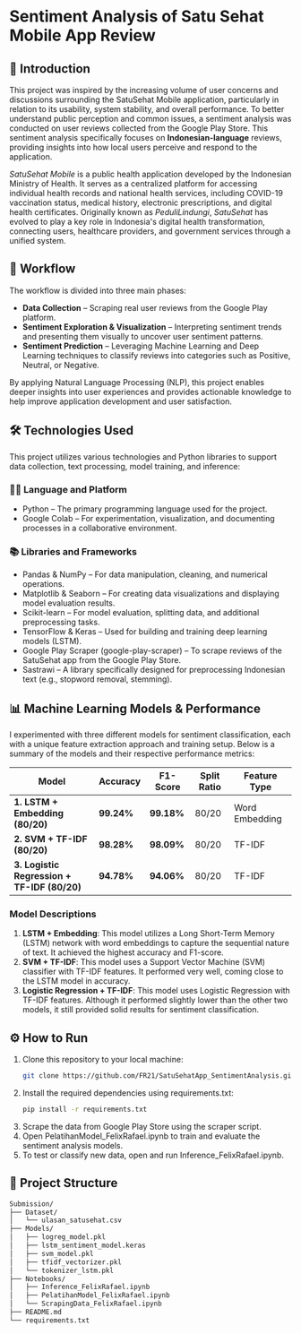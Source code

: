 # Sentiment Analysis of Satu Sehat Mobile App Review

## 📖 **Introduction**  
This project was inspired by the increasing volume of user concerns and discussions surrounding the SatuSehat Mobile application, particularly in relation to its usability, system stability, and overall performance. To better understand public perception and common issues, a sentiment analysis was conducted on user reviews collected from the Google Play Store. This sentiment analysis specifically focuses on **Indonesian-language** reviews, providing insights into how local users perceive and respond to the application.

*SatuSehat Mobile* is a public health application developed by the Indonesian Ministry of Health. It serves as a centralized platform for accessing individual health records and national health services, including COVID-19 vaccination status, medical history, electronic prescriptions, and digital health certificates. Originally known as *PeduliLindungi*, *SatuSehat* has evolved to play a key role in Indonesia's digital health transformation, connecting users, healthcare providers, and government services through a unified system.

## 🎯 **Workflow**  
The workflow is divided into three main phases:

- **Data Collection** – Scraping real user reviews from the Google Play platform.
- **Sentiment Exploration & Visualization** – Interpreting sentiment trends and presenting them visually to uncover user sentiment patterns.
- **Sentiment Prediction** – Leveraging Machine Learning and Deep Learning techniques to classify reviews into categories such as Positive, Neutral, or Negative.

By applying Natural Language Processing (NLP), this project enables deeper insights into user experiences and provides actionable knowledge to help improve application development and user satisfaction.

## 🛠️ **Technologies Used**
This project utilizes various technologies and Python libraries to support data collection, text processing, model training, and inference:

### 🧑‍💻 Language and Platform
- Python – The primary programming language used for the project.
- Google Colab – For experimentation, visualization, and documenting processes in a collaborative environment.
### 📚 Libraries and Frameworks
- Pandas & NumPy – For data manipulation, cleaning, and numerical operations.
- Matplotlib & Seaborn –  For creating data visualizations and displaying model evaluation results.
- Scikit-learn – For model evaluation, splitting data, and additional preprocessing tasks.
- TensorFlow & Keras – Used for building and training deep learning models (LSTM).
- Google Play Scraper (google-play-scraper) – To scrape reviews of the SatuSehat app from the Google Play Store.
- Sastrawi – A library specifically designed for preprocessing Indonesian text (e.g., stopword removal, stemming).

## 📊 Machine Learning Models & Performance
I experimented with three different models for sentiment classification, each with a unique feature extraction approach and training setup. Below is a summary of the models and their respective performance metrics:

| Model                                      | Accuracy  | F1-Score | Split Ratio | Feature Type    |
|--------------------------------------------|-----------|----------|-------------|-----------------|
| **1. LSTM + Embedding (80/20)**            | **99.24%**| **99.18%**| 80/20       | Word Embedding  |
| **2. SVM + TF-IDF (80/20)**                | **98.28%**| **98.09%**| 80/20       | TF-IDF          |
| **3. Logistic Regression + TF-IDF (80/20)**| **94.78%**| **94.06%**| 80/20       | TF-IDF          |

### **Model Descriptions**
1. **LSTM + Embedding**: This model utilizes a Long Short-Term Memory (LSTM) network with word embeddings to capture the sequential nature of text. It achieved the highest accuracy and F1-score.
2. **SVM + TF-IDF**: This model uses a Support Vector Machine (SVM) classifier with TF-IDF features. It performed very well, coming close to the LSTM model in accuracy.
3. **Logistic Regression + TF-IDF**: This model uses Logistic Regression with TF-IDF features. Although it performed slightly lower than the other two models, it still provided solid results for sentiment classification.

## ⚙️ How to Run
1. Clone this repository to your local machine:
   ```bash
   git clone https://github.com/FR21/SatuSehatApp_SentimentAnalysis.git
2. Install the required dependencies using requirements.txt:
   ```bash
   pip install -r requirements.txt
3. Scrape the data from Google Play Store using the scraper script.
4. Open PelatihanModel_FelixRafael.ipynb to train and evaluate the sentiment analysis models.
5. To test or classify new data, open and run Inference_FelixRafael.ipynb.

## 📁 Project Structure
```sh
Submission/
├── Dataset/
│   └── ulasan_satusehat.csv                    
├── Models/
│   ├── logreg_model.pkl                             
│   ├── lstm_sentiment_model.keras                           
│   ├── svm_model.pkl                          
│   ├── tfidf_vectorizer.pkl
│   └── tokenizer_lstm.pkl
├── Notebooks/
│   ├── Inference_FelixRafael.ipynb                           
│   ├── PelatihanModel_FelixRafael.ipynb                         
│   └── ScrapingData_FelixRafael.ipynb                                    
├── README.md
└── requirements.txt                          
```
